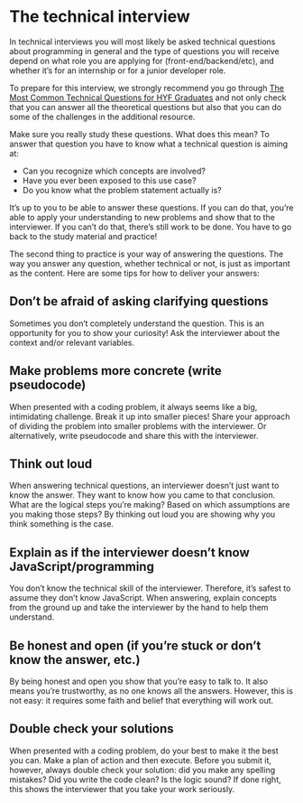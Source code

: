 # The technical interview

In technical interviews you will most likely be asked technical questions about programming in general and the type of questions you will receive depend on what role you are applying for (front-end/backend/etc), and whether it’s for an internship or for a junior developer role. 

To prepare for this interview, we strongly recommend you go through [The Most Common Technical Questions for HYF Graduates](/technicalquestions.md) and not only check that you can answer all the theoretical questions but also that you can do some of the challenges in the additional resource.

Make sure you really study these questions. What does this mean? To answer that question you have to know what a technical question is aiming at:

- Can you recognize which concepts are involved?
- Have you ever been exposed to this use case?
- Do you know what the problem statement actually is?

It’s up to you to be able to answer these questions. If you can do that, you’re able to apply your understanding to new problems and show that to the interviewer. If you can’t do that, there’s still work to be done. You have to go back to the study material and practice!

The second thing to practice is your way of answering the questions. The way you answer any question, whether technical or not, is just as important as the content. Here are some tips for how to deliver your answers:

## Don’t be afraid of asking clarifying questions
Sometimes you don’t completely understand the question. This is an opportunity for you to show your curiosity! Ask the interviewer about the context and/or relevant variables.

## Make problems more concrete (write pseudocode)
When presented with a coding problem, it always seems like a big, intimidating challenge. Break it up into smaller pieces! Share your approach of dividing the problem into smaller problems with the interviewer. Or alternatively, write pseudocode and share this with the interviewer.

## Think out loud
When answering technical questions, an interviewer doesn’t just want to know the answer. They want to know how you came to that conclusion. What are the logical steps you’re making? Based on which assumptions are you making those steps? By thinking out loud you are showing why you think something is the case.

## Explain as if the interviewer doesn’t know JavaScript/programming
You don’t know the technical skill of the interviewer. Therefore, it’s safest to assume they don’t know JavaScript. When answering, explain concepts from the ground up and take the interviewer by the hand to help them understand.

## Be honest and open (if you’re stuck or don’t know the answer, etc.)
By being honest and open you show that you’re easy to talk to. It also means you’re trustworthy, as no one knows all the answers. However,  this is not easy: it requires some faith and belief that everything will work out.

## Double check your solutions
When presented with a coding problem, do your best to make it the best you can. Make a plan of action and then execute. Before you submit it, however, always double check your solution: did you make any spelling mistakes? Did you write the code clean? Is the logic sound? If done right, this shows the interviewer that you take your work seriously. 
